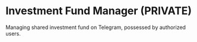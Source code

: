 # Investment Fund Manager (PRIVATE)
Managing shared investment fund on Telegram, possessed by authorized users.
